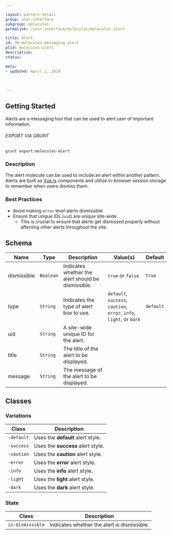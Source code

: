 ```yaml
---

layout: pattern-detail
group: user-interface
subgroup: molecules
permalink: /user-interface/molecules/molecules-alert

title: Alert
id: 30-molecules-messaging-alert
plid: molecules-alert
description: 
status: 

meta:
- updated: April 2, 2019
  
  
  
---
```



## Getting Started

Alerts are a messaging tool that can be used to alert user of important information.

###### EXPORT VIA GRUNT

```
grunt export:molecules-alert
```


### Description

The alert molecule can be used to include an alert within another pattern. Alerts are built as [Vue.js][Vue.js] components and utilize in-browser session storage to remember when users dismiss them.


### Best Practices

- Avoid making `error` level alerts dismissible
- Ensure that unique IDs (`uid`) are unique site-wide
  - This is crucial to ensure that alerts get dismissed properly without affecting other alerts throughout the site.


## Schema


| Name        | Type        | Description                                         | Value(s)                                                              | Default   |
|-------------|-------------|-----------------------------------------------------|-----------------------------------------------------------------------|-----------|
| dismissible | `Boolean`   | Indicates whether the alert should be dismissible.  | `true` or `false`                                                     | `true`    |
| type        | `String`    | Indicates the type of alert box to use.             | `default`, `success`, `caution`, `error`, `info`, `light`, or `dark`  | `default` |
| uid         | `String`    | A site-wide unique ID for the alert.                |                                                                       |           |
| title       | `String`    | The title of the alert to be displayed.             |                                                                       |           |
| message     | `String`    | The message of the alert to be displayed.           |                                                                       |           |


## Classes

### Variations

| Class             | Description                                     |
|-------------------|-------------------------------------------------|
| `-default`        | Uses the **default** alert style.               |
| `-success`        | Uses the **success** alert style.               |
| `-caution`        | Uses the **caution** alert style.               |
| `-error`          | Uses the **error** alert style.                 |
| `-info`           | Uses the **info** alert style.                  |
| `-light`          | Uses the **light** alert style.                 |
| `-dark`           | Uses the **dark** alert style.                  |

### State

| Class             | Description                                     |
|-------------------|-------------------------------------------------|
| `is-dismissible`  | Indicates whether the alert is dismissible.     |


[Vue.js]: https://vuejs.org/
